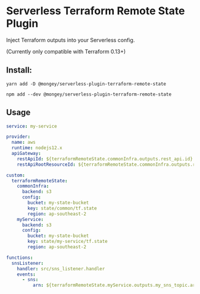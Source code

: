# Serverless Terraform Remote State Plugin

Inject Terraform outputs into your Serverless config.

(Currently only compatible with Terraform 0.13+)

## Install:
`yarn add -D @mongey/serverless-plugin-terraform-remote-state`

`npm add --dev @mongey/serverless-plugin-terraform-remote-state`

## Usage
```yaml
service: my-service

provider:
  name: aws
  runtime: nodejs12.x
  apiGateway:
    restApiId: ${terraformRemoteState.commonInfra.outputs.rest_api.id}
    restApiRootResourceId: ${terraformRemoteState.commonInfra.outputs.rest_api.root_resource_id}

custom:
  terraformRemoteState:
    commonInfra:
      backend: s3
      config:
        bucket: my-state-bucket
        key: state/common/tf.state
        region: ap-southeast-2
    myService:
      backend: s3
      config:
        bucket: my-state-bucket
        key: state/my-service/tf.state
        region: ap-southeast-2

functions:
  snsListener:
    handler: src/sns_listener.handler
    events:
      - sns:
          arn: ${terraformRemoteState.myService.outputs.my_sns_topic.arn}
```
